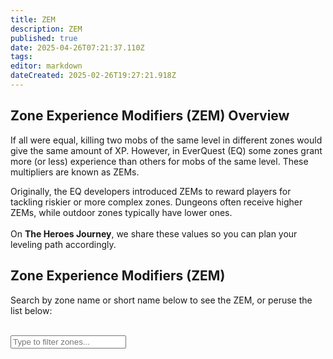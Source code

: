 ```yaml
---
title: ZEM
description: ZEM
published: true
date: 2025-04-26T07:21:37.110Z
tags: 
editor: markdown
dateCreated: 2025-02-26T19:27:21.918Z
---
```


<!-- New info section -->
<div class="zem-explanation">
  <h2>Zone Experience Modifiers (ZEM) Overview</h2>
  <p>If all were equal, killing two mobs of the same level in different zones would give the same amount of XP. 
     However, in EverQuest (EQ) some zones grant more (or less) experience than others for mobs of the same level. 
     These multipliers are known as ZEMs.</p>

  <p>
    Originally, the EQ developers introduced ZEMs to reward players for tackling riskier or more complex zones. 
    Dungeons often receive higher ZEMs, while outdoor zones typically have lower ones. 
    <br><br>On <strong>The Heroes Journey</strong>, we share these values so you can plan your leveling path accordingly.
  </p>
</div>

<!-- Existing hero + zone layout -->
<div class="zones-page">
  <div class="zones-hero">
    <h2>Zone Experience Modifiers (ZEM)</h2>
    <p>Search by zone name or short name below to see the ZEM, or peruse the list below:</p>
    <br>
    <input type="text" id="zonesSearchInput" placeholder="Type to filter zones..." />
  </div>
  <div id="zonesContainer"></div>
</div>